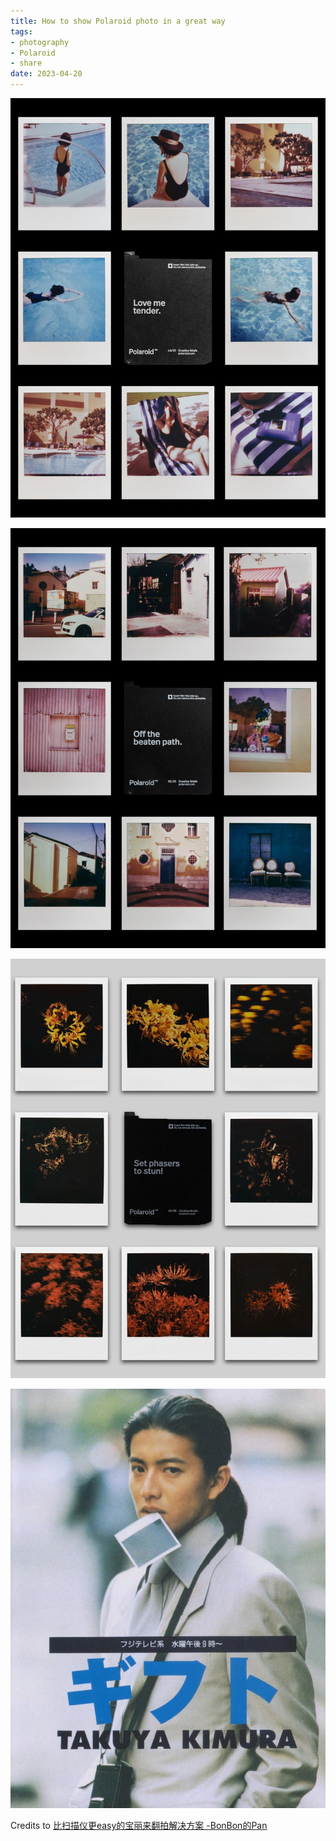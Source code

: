 ```yaml
---
title: How to show Polaroid photo in a great way
tags:
- photography
- Polaroid
- share
date: 2023-04-20
---
```




![](photography/aesthetic/Polaroid/attachments/IMG_5330.jpg)



![](photography/aesthetic/Polaroid/attachments/IMG_5329.jpg)



![](photography/aesthetic/Polaroid/attachments/IMG_5327.jpg)



![](photography/aesthetic/Polaroid/attachments/IMG_5334.jpg)

Credits to  [比扫描仪更easy的宝丽来翻拍解决方案 -BonBon的Pan](https://www.xiaohongshu.com/user/profile/6272c025000000002102353b/6331af53000000001701acfd)